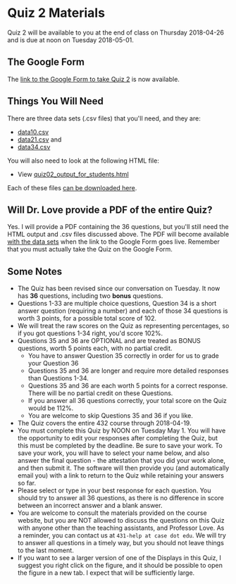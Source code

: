 # Quiz 2 Materials

Quiz 2 will be available to you at the end of class on Thursday 2018-04-26 and is due at noon on Tuesday 2018-05-01.

## The Google Form

The [link to the Google Form to take Quiz 2](https://goo.gl/forms/JG0zDu1BgAFpdICI2) is now available.

## Things You Will Need

There are three data sets (.csv files) that you'll need, and they are:

- [data10.csv](https://raw.githubusercontent.com/THOMASELOVE/432-2018/master/quizzes/quiz2/data10.csv)
- [data21.csv](https://raw.githubusercontent.com/THOMASELOVE/432-2018/master/quizzes/quiz2/data21.csv) and
- [data34.csv](https://raw.githubusercontent.com/THOMASELOVE/432-2018/master/quizzes/quiz2/data34.csv)

You will also need to look at the following HTML file:

- View [quiz02_output_for_students.html](http://htmlpreview.github.io/?https://github.com/THOMASELOVE/432-2018/blob/master/quizzes/quiz2/quiz02_output_for_students.html)

Each of these files [can be downloaded here](https://github.com/THOMASELOVE/432-2018/tree/master/quizzes/quiz2).

## Will Dr. Love provide a PDF of the entire Quiz?

Yes. I will provide a PDF containing the 36 questions, but you'll still need the HTML output and .csv files discussed above. The PDF will become available [with the data sets](https://github.com/THOMASELOVE/432-2018/tree/master/quizzes/quiz2) when the link to the Google Form goes live. Remember that you must actually take the Quiz on the Google Form.

## Some Notes

- The Quiz has been revised since our conversation on Tuesday. It now has **36** questions, including two **bonus** questions.
- Questions 1-33 are multiple choice questions, Question 34 is a short answer question (requiring a number) and each of those 34 questions is worth 3 points, for a possible total score of 102.
- We will treat the raw scores on the Quiz as representing percentages, so if you got questions 1-34 right, you'd score 102%.
- Questions 35 and 36 are OPTIONAL and are treated as BONUS questions, worth 5 points each, with no partial credit.
    - You have to answer Question 35 correctly in order for us to grade your Question 36
    - Questions 35 and 36 are longer and require more detailed responses than Questions 1-34.
    - Questions 35 and 36 are each worth 5 points for a correct response. There will be no partial credit on these Questions.
    - If you answer all 36 questions correctly, your total score on the Quiz would be 112%. 
    - You are welcome to skip Questions 35 and 36 if you like.
- The Quiz covers the entire 432 course through 2018-04-19.
- You must complete this Quiz by NOON on Tuesday May 1. You will have the opportunity to edit your responses after completing the Quiz, but this must be completed by the deadline. Be sure to save your work. To save your work, you will have to select your name below, and also answer the final question - the attestation that you did your work alone, and then submit it. The software will then provide you (and automatically email you) with a link to return to the Quiz while retaining your answers so far.
- Please select or type in your best response for each question.  You should try to answer all 36 questions, as there is no difference in score between an incorrect answer and a blank answer.
- You are welcome to consult the materials provided on the course website, but you are NOT allowed to discuss the questions on this Quiz with anyone other than the teaching assistants, and Professor Love. As a reminder, you can contact us at `431-help at case dot edu`. We will try to answer all questions in a timely way, but you should not leave things to the last moment.
- If you want to see a larger version of one of the Displays in this Quiz, I suggest you right click on the figure, and it should be possible to open  the figure in a new tab. I expect that will be sufficiently large. 

